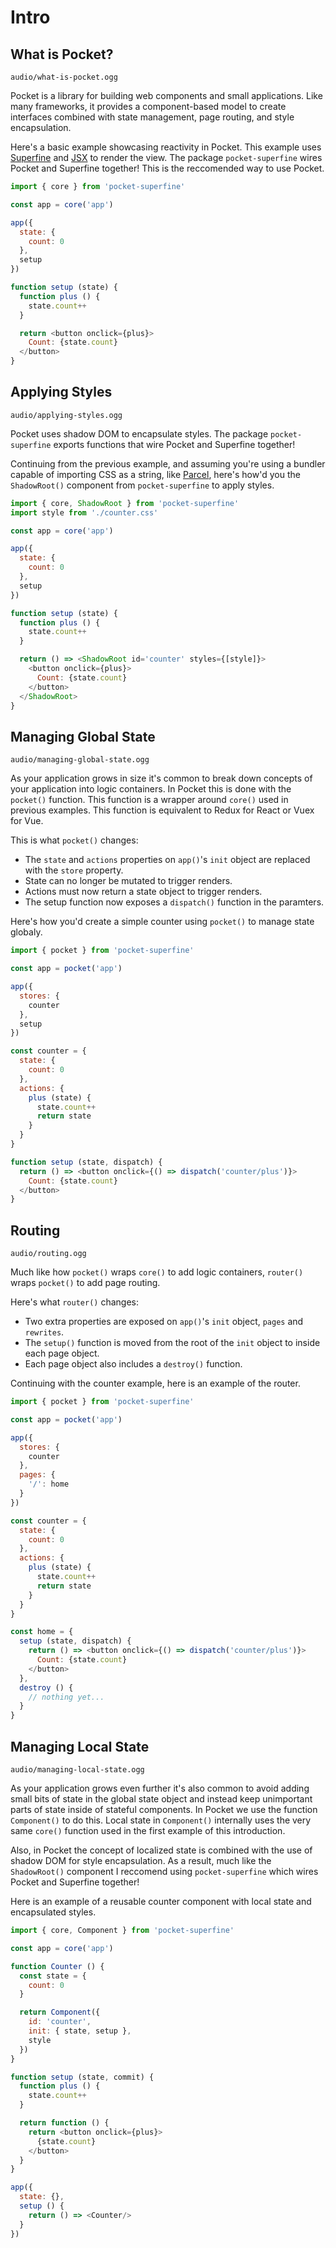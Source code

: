 
# Intro

## What is Pocket?

```ogg
audio/what-is-pocket.ogg
```

Pocket is a library for building web components and small applications. Like many frameworks, it provides a component-based model to create interfaces combined with state management, page routing, and style encapsulation.

Here's a basic example showcasing reactivity in Pocket. This example uses [Superfine](https://github.com/jorgebucaran/superfine) and [JSX](https://github.com/facebook/jsx) to render the view. The package `pocket-superfine` wires Pocket and Superfine together! This is the reccomended way to use Pocket.

```js
import { core } from 'pocket-superfine'

const app = core('app')

app({
  state: {
    count: 0
  },
  setup
})

function setup (state) {
  function plus () {
    state.count++
  }

  return <button onclick={plus}>
    Count: {state.count}
  </button>
}
```

<!--
## Project Goals

The primary goals of Pocket and related modules are as follows:

+ Very small bundle size.
+ Global and local state managment.
+ A full featured page router.
+ Style encapsulation with shadow DOM.
+ Components that can be used in any framework.
-->

## Applying Styles

```ogg
audio/applying-styles.ogg
```

Pocket uses shadow DOM to encapsulate styles. The package `pocket-superfine` exports functions that wire Pocket and Superfine together!

Continuing from the previous example, and assuming you're using a bundler capable of importing CSS as a string, like [Parcel](https://parceljs.org/features/bundle-inlining/), here's how'd you the `ShadowRoot()` component from `pocket-superfine` to apply styles.

```js
import { core, ShadowRoot } from 'pocket-superfine'
import style from './counter.css'

const app = core('app')

app({
  state: {
    count: 0
  },
  setup
})

function setup (state) {
  function plus () {
    state.count++
  }

  return () => <ShadowRoot id='counter' styles={[style]}>
    <button onclick={plus}>
      Count: {state.count}
    </button>
  </ShadowRoot>
}
```

## Managing Global State

```ogg
audio/managing-global-state.ogg
```

As your application grows in size it's common to break down concepts of your application into logic containers. In Pocket this is done with the `pocket()` function. This function is a wrapper around `core()` used in previous examples. This function is equivalent to Redux for React or Vuex for Vue.

This is what `pocket()` changes:
  + The `state` and `actions` properties on `app()`'s `init` object are replaced with the `store` property.
  + State can no longer be mutated to trigger renders.
  + Actions must now return a state object to trigger renders.
  + The setup function now exposes a `dispatch()` function in the paramters.

Here's how you'd create a simple counter using `pocket()` to manage state globaly.

```js
import { pocket } from 'pocket-superfine'

const app = pocket('app')

app({
  stores: {
    counter
  },
  setup
})

const counter = {
  state: {
    count: 0
  },
  actions: {
    plus (state) {
      state.count++
      return state
    }
  }
}

function setup (state, dispatch) {
  return () => <button onclick={() => dispatch('counter/plus')}>
    Count: {state.count}
  </button>
}
```

## Routing

```ogg
audio/routing.ogg
```

Much like how `pocket()` wraps `core()` to add logic containers, `router()` wraps `pocket()` to add page routing.

<!--
This router wrapper exposes two extra properties on our `init` object. Those properties are `pages` and `rewrites`.
-->

Here's what `router()` changes:
  + Two extra properties are exposed on `app()`'s `init` object, `pages` and `rewrites`.
  + The `setup()` function is moved from the root of the `init` object to inside each page object.
  + Each page object also includes a `destroy()` function.

Continuing with the counter example, here is an example of the router.

```js
import { pocket } from 'pocket-superfine'

const app = pocket('app')

app({
  stores: {
    counter
  },
  pages: {
    '/': home
  }
})

const counter = {
  state: {
    count: 0
  },
  actions: {
    plus (state) {
      state.count++
      return state
    }
  }
}

const home = {
  setup (state, dispatch) {
    return () => <button onclick={() => dispatch('counter/plus')}>
      Count: {state.count}
    </button>
  },
  destroy () {
    // nothing yet...
  }
}
```

## Managing Local State

```ogg
audio/managing-local-state.ogg
```

As your application grows even further it's also common to avoid adding small bits of state in the global state object and instead keep unimportant parts of state inside of stateful components. In Pocket we use the function `Component()` to do this. Local state in `Component()` internally uses the very same `core()` function used in the first example of this introduction.

Also, in Pocket the concept of localized state is combined with the use of shadow DOM for style encapsulation. As a result, much like the `ShadowRoot()` component I reccomend using `pocket-superfine` which wires Pocket and Superfine together!

Here is an example of a reusable counter component with local state and encapsulated styles.

```js
import { core, Component } from 'pocket-superfine'

const app = core('app')

function Counter () {
  const state = {
    count: 0
  }

  return Component({
    id: 'counter',
    init: { state, setup },
    style
  })
}

function setup (state, commit) {
  function plus () {
    state.count++
  }

  return function () {
    return <button onclick={plus}>
      {state.count}
    </button>
  }
}

app({
  state: {},
  setup () {
    return () => <Counter/>
  }
})
```

